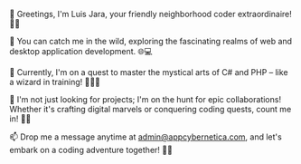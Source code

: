 👋 Greetings, I'm Luis Jara, your friendly neighborhood coder extraordinaire! 👨‍💻

👀 You can catch me in the wild, exploring the fascinating realms of web and desktop application development. 🌐💻

🌱 Currently, I'm on a quest to master the mystical arts of C# and PHP – like a wizard in training! 🧙‍♂️✨

💞️ I'm not just looking for projects; I'm on the hunt for epic collaborations! Whether it's crafting digital marvels or conquering coding quests, count me in! 🚀🤝

📫 Drop me a message anytime at admin@appcybernetica.com, and let's embark on a coding adventure together! 💌🚀
<!---
ljara2106/ljara2106 is a ✨ special ✨ repository because its `README.md` (this file) appears on your GitHub profile.
You can click the Preview link to take a look at your changes.
--->
